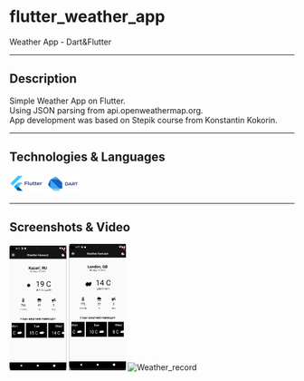 # flutter_weather_app

Weather App - Dart&Flutter
____
  
## Description
  
Simple Weather App on Flutter.<br>
Using JSON parsing from api.openweathermap.org.<br>
App development was based on Stepik course from Konstantin Kokorin.
____

## Technologies & Languages

<img src="img\Flutter_logo.png" width=12% height=12% alt="flutter"> <img src="img\Dart_logo.png" width=12% height=12% alt="flutter">
</div>

____

## Screenshots & Video 

<img src="img\Screenshot_1.png" width=20% height=20% alt="Screenshot_1"> <img src="img\Screenshot_2.png" width=20% height=20% alt="Screenshot_1"> <img src="img\Weather_record.gif" width=20% height=20% alt="Weather_record">